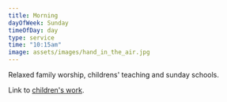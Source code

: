 ```yaml
---
title: Morning
dayOfWeek: Sunday
timeOfDay: day
type: service
time: "10:15am"
image: assets/images/hand_in_the_air.jpg
---
```

Relaxed family worship, childrens' teaching and sunday schools.

Link to [children's work](/children.html).